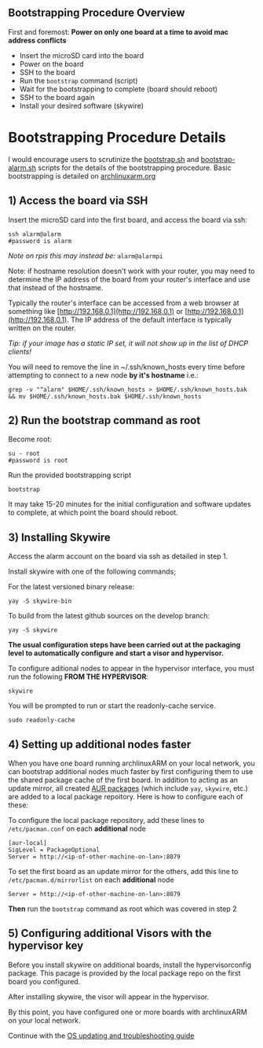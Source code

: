 ## Bootstrapping Procedure Overview

First and foremost:
**Power on only one board at a time to avoid mac address conflicts**


* Insert the microSD card into the board
* Power on the board
* SSH to the board
* Run the `bootstrap` command (script)
* Wait for the bootstrapping to complete (board should reboot)
* SSH to the board again
* Install your desired software (skywire)


# Bootstrapping Procedure Details

I would encourage users to scrutinize the [bootstrap.sh](/bootstrap/bootstrap.sh) and [bootstrap-alarm.sh](bootstrap/bootstrap-alarm.sh) scripts for the details of the bootstrapping procedure. Basic bootstrapping is detailed on [archlinuxarm.org](https://archlinuxarm.org)

## 1) Access the board via SSH

Insert the microSD card into the first board, and access the board via ssh:
```
ssh alarm@alarm
#password is alarm
```

*Note on rpis this may instead be:* `alarm@alarmpi`

Note: if hostname resolution doesn't work with your router, you may need to determine the IP address of the board from your router's interface and use that instead of the hostname.

Typically the router's interface can be accessed from a web browser at something like [http://192.168.0.1](http://192.168.0.1) or [http://192.168.0.1](http://192.168.0.1). The IP address of the default interface is typically written on the router.

*Tip: if your image has a static IP set, it will not show up in the list of DHCP clients!*

You will need to remove the line in ~/.ssh/known_hosts every time before attempting to connect to a new node **by it's hostname** i.e.:
```
grep -v "^alarm" $HOME/.ssh/known_hosts > $HOME/.ssh/known_hosts.bak && mv $HOME/.ssh/known_hosts.bak $HOME/.ssh/known_hosts
```

## 2) Run the bootstrap command as root

Become root:
```
su - root
#password is root
```

Run the provided bootstrapping script
```
bootstrap
```

It may take 15-20 minutes for the initial configuration and software updates to complete, at which point the board should reboot.

## 3) Installing Skywire

Access the alarm account on the board via ssh as detailed in step 1.

Install skywire with one of the following commands;

For the latest versioned binary release:
```
yay -S skywire-bin
```

To build from the latest github sources on the develop branch:
```
yay -S skywire
```

**The usual configuration steps have been carried out at the packaging level to automatically configure and start a visor and hypervisor.**

To configure aditional nodes to appear in the hypervisor interface, you must run the following **FROM THE HYPERVISOR**:

```
skywire
```

You will be prompted to run or start the readonly-cache service.
```
sudo readonly-cache
```

## 4) Setting up additional nodes faster

When you have one board running archlinuxARM on your local network, you can bootstrap additional nodes much faster by first configuring them to use the shared package cache of the first board. In addition to acting as an update mirror, all created [AUR packages](https://aur.archlinux.org) (which include `yay`, `skywire`, etc.) are added to a local package repoitory. Here is how to configure each of these:

To configure the local package repository, add these lines to `/etc/pacman.conf` on each **additional** node
```
[aur-local]
SigLevel = PackageOptional
Server = http://<ip-of-other-machine-on-lan>:8079
```

To set the first board as an update mirror for the others, add this line to `/etc/pacman.d/mirrorlist`  on each **additional** node
```
Server = http://<ip-of-other-machine-on-lan>:8079
```

**Then** run the `bootstrap` command as root which was covered in step 2

## 5) Configuring additional Visors with the hypervisor key

Before you install skywire on additional boards, install the hypervisorconfig package. This pacage is provided by the local package repo on the first board you configured.

After installing skywire, the visor will appear in the hypervisor.

By this point, you have configured one or more boards with archlinuxARM on your local network.

Continue with the [OS updating and troubleshooting guide](/IMG_UPDATE.md)
